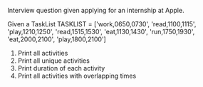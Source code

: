 Interview question given applying for an internship at Apple.

Given a TaskList
TASKLIST = ['work,0650,0730',
          'read,1100,1115',
          'play,1210,1250',
          'read,1515,1530',
          'eat,1130,1430',
          'run,1750,1930',
          'eat,2000,2100',
          'play,1800,2100']
      
1) Print all activities
2) Print all unique activities
3) Print duration of each activity
4) Print all activities with overlapping times
